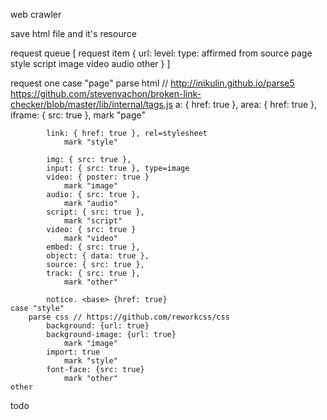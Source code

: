 web crawler

save html file and it's resource



request queue [
    request item {
        url: 
        level: 
        type: affirmed from source
            page style script image video audio other
    }
]

request one
    case "page"
        parse html // http://inikulin.github.io/parse5
            https://github.com/stevenvachon/broken-link-checker/blob/master/lib/internal/tags.js
            a: { href: true },
            area: { href: true },
            iframe: { src: true },
                mark "page"

            link: { href: true }, rel=stylesheet
                mark "style"

            img: { src: true },
            input: { src: true }, type=image
            video: { poster: true }
                mark "image"
            audio: { src: true },
                mark "audio"
            script: { src: true },
                mark "script"
            video: { src: true }
                mark "video"
            embed: { src: true },
            object: { data: true },
            source: { src: true },
            track: { src: true },
                mark "other"

            notice. <base> {href: true}
    case "style"
        parse css // https://github.com/reworkcss/css
            background: {url: true}
            background-image: {url: true}
                mark "image"
            import: true
                mark "style"
            font-face: {src: true}
                mark "other"
    other

<!-- 缓存
并发
超时
错误重试 -->

todo
<link rel="shortcut icon" href="//static.fujiacf.com/web/index/img/favicon.ico?v=1.2.3.0" type="image/x-icon">
<link rel="icon" href="//static.fujiacf.com/web/index/img/favicon.ico?v=1.2.3.0" type="image/x-icon">
<base href="https://www.baidu.com/">
